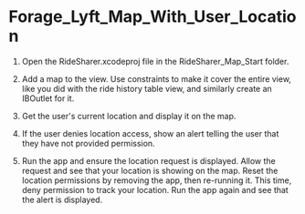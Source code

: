 # Forage_Lyft_Map_With_User_Location

1. Open the RideSharer.xcodeproj file in the RideSharer_Map_Start folder.
 
2. Add a map to the view. Use constraints to make it cover the entire view, like you did with the ride history table view, and similarly create an IBOutlet for it.
 
3. Get the user's current location and display it on the map.
 
4. If the user denies location access, show an alert telling the user that they have not provided permission.
 
5. Run the app and ensure the location request is displayed. Allow the request and see that your location is showing on the map. Reset the location permissions by removing the app, then re-running it. This time, deny permission to track your location. Run the app again and see that the alert is displayed.
